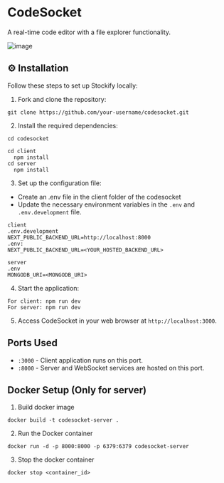 # CodeSocket
A real-time code editor with a file explorer functionality.

![image](https://github.com/user-attachments/assets/02d9dad0-725c-4569-bf56-7f9ef34c13af)

## ⚙ Installation

Follow these steps to set up Stockify locally:

1. Fork and clone the repository: 
```
git clone https://github.com/your-username/codesocket.git
```

2. Install the required dependencies:
```
cd codesocket

cd client
  npm install
cd server
  npm install
```

3. Set up the configuration file:
- Create an .env file in the client folder of the codesocket
- Update the necessary environment variables in the `.env` and `.env.development` file.
```
client
.env.development
NEXT_PUBLIC_BACKEND_URL=http://localhost:8000
.env:
NEXT_PUBLIC_BACKEND_URL=<YOUR_HOSTED_BACKEND_URL>

server
.env
MONGODB_URI=<MONGODB_URI>

```

4. Start the application:
```
For client: npm run dev
For server: npm run dev 
```

5. Access CodeSocket in your web browser at `http://localhost:3000`.

## Ports Used
* `:3000` - Client application runs on this port.
* `:8000` - Server and WebSocket services are hosted on this port.

## Docker Setup (Only for server)

1. Build docker image
```
docker build -t codesocket-server .
```

2. Run the Docker container
```
docker run -d -p 8000:8000 -p 6379:6379 codesocket-server
```    

3. Stop the docker container
```
docker stop <container_id>
```


